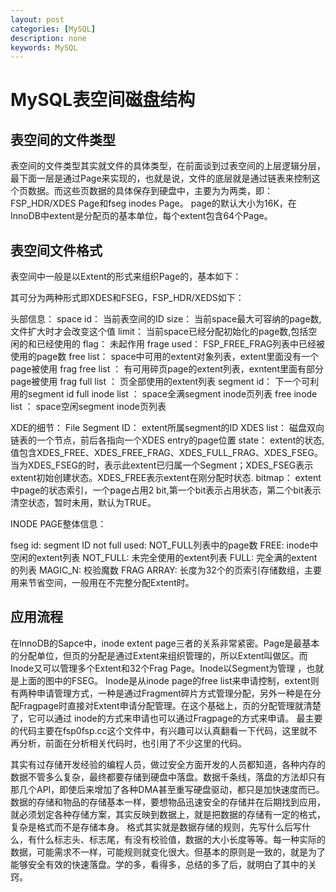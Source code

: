 ```yaml
---
layout: post
categories: [MySQL]
description: none
keywords: MySQL
---
```

# MySQL表空间磁盘结构

## 表空间的文件类型
表空间的文件类型其实就文件的具体类型，在前面谈到过表空间的上层逻辑分层，最下面一层是通过Page来实现的，也就是说，文件的底层就是通过链表来控制这个页数据。而这些页数据的具体保存到硬盘中，主要为为两类，即：
FSP_HDR/XDES Page和fseg inodes Page。
page的默认大小为16K，在InnoDB中extent是分配页的基本单位，每个extent包含64个Page。

## 表空间文件格式
表空间中一般是以Extent的形式来组织Page的，基本如下：

其可分为两种形式即XDES和FSEG，FSP_HDR/XEDS如下：

头部信息：
space id：
当前表空间的ID
size：
当前space最大可容纳的page数,文件扩大时才会改变这个值
limit：
当前space已经分配初始化的page数,包括空闲的和已经使用的
flag：
未起作用
frage used：
FSP_FREE_FRAG列表中已经被使用的page数
free list：
space中可用的extent对象列表，extent里面没有一个page被使用
frag free list ：
有可用碎页page的extent列表，exntent里面有部分page被使用
frag full list ：
页全部使用的extent列表
segment id：
下一个可利用的segment id
full inode list ：
space全满segment inode页列表
free inode list ：
space空闲segment inode页列表

XDE的细节：
File Segment ID：
extent所属segment的ID
XDES list：
磁盘双向链表的一个节点，前后各指向一个XDES entry的page位置
state：
extent的状态, 值包含XDES_FREE、XDES_FREE_FRAG、XDES_FULL_FRAG、XDES_FSEG。当为XDES_FSEG的时，表示此extent已归属一个Segment；XDES_FSEG表示extent初始创建状态。XDES_FREE表示extent在刚分配时状态.
bitmap：
extent中page的状态索引，一个page占用2 bit,第一个bit表示占用状态，第二个bit表示清空状态，暂时未用，默认为TRUE。

INODE PAGE整体信息：

fseg id:
segment ID
not full used:
NOT_FULL列表中的page数
FREE:
inode中空闲的extent列表
NOT_FULL:
未完全使用的extent列表
FULL:
完全满的extent的列表
MAGIC_N:
校验魔数
FRAG ARRAY:
长度为32个的页索引存储数组，主要用来节省空间，一般用在不完整分配Extent时。

## 应用流程
在InnoDB的Sapce中，inode extent page三者的关系非常紧密。Page是最基本的分配单位，但页的分配是通过Extent来组织管理的，所以Extent叫做区。而Inode又可以管理多个Extent和32个Frag Page。Inode以Segment为管理 ，也就是上面的图中的FSEG。
Inode是从inode page的free list来申请控制，extent则有两种申请管理方式，一种是通过Fragment碎片方式管理分配，另外一种是在分配Fragpage时直接对Extent申请分配管理。在这个基础上，页的分配管理就清楚了，它可以通过 inode的方式来申请也可以通过Fragpage的方式来申请。
最主要的代码主要在fsp0fsp.cc这个文件中，有兴趣可以认真翻看一下代码，这里就不再分析，前面在分析相关代码时，也引用了不少这里的代码。

其实有过存储开发经验的编程人员，做过安全方面开发的人员都知道，各种内存的数据不管多么复杂，最终都要存储到硬盘中落盘。数据千条线，落盘的方法却只有那几个API，即使后来增加了各种DMA甚至重写硬盘驱动，都只是加快速度而已。数据的存储和物品的存储基本一样，要想物品迅速安全的存储并在后期找到应用，就必须划定各种存储方案，其实反映到数据上，就是把数据的存储有一定的格式，复杂是格式而不是存储本身。
格式其实就是数据存储的规则，先写什么后写什么，有什么标志头、标志尾，有没有校验值，数据的大小长度等等。每一种实际的数据，可能需求不一样，可能规则就变化很大。但基本的原则是一致的，就是为了能够安全有效的快速落盘。学的多，看得多，总结的多了后，就明白了其中的关窍。

